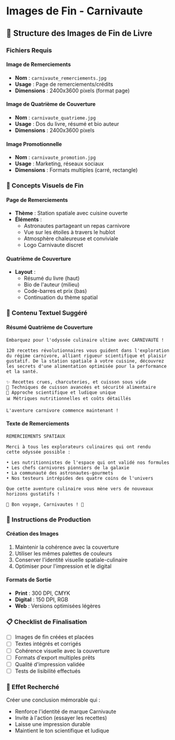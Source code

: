 # Images de Fin - Carnivaute

## 📖 Structure des Images de Fin de Livre

### Fichiers Requis

#### Image de Remerciements
- **Nom** : `carnivaute_remerciements.jpg`
- **Usage** : Page de remerciements/crédits
- **Dimensions** : 2400x3600 pixels (format page)

#### Image de Quatrième de Couverture
- **Nom** : `carnivaute_quatrieme.jpg`
- **Usage** : Dos du livre, résumé et bio auteur
- **Dimensions** : 2400x3600 pixels

#### Image Promotionnelle
- **Nom** : `carnivaute_promotion.jpg`
- **Usage** : Marketing, réseaux sociaux
- **Dimensions** : Formats multiples (carré, rectangle)

### 🎨 Concepts Visuels de Fin

#### Page de Remerciements
- **Thème** : Station spatiale avec cuisine ouverte
- **Éléments** :
  - Astronautes partageant un repas carnivore
  - Vue sur les étoiles à travers le hublot
  - Atmosphère chaleureuse et conviviale
  - Logo Carnivaute discret

#### Quatrième de Couverture
- **Layout** :
  - Résumé du livre (haut)
  - Bio de l'auteur (milieu)  
  - Code-barres et prix (bas)
  - Continuation du thème spatial

### 📝 Contenu Textuel Suggéré

#### Résumé Quatrième de Couverture
```
Embarquez pour l'odyssée culinaire ultime avec CARNIVAUTE !

120 recettes révolutionnaires vous guident dans l'exploration 
du régime carnivore, alliant rigueur scientifique et plaisir 
gustatif. De la station spatiale à votre cuisine, découvrez 
les secrets d'une alimentation optimisée pour la performance 
et la santé.

✨ Recettes crues, charcuteries, et cuisson sous vide
🥩 Techniques de cuisson avancées et sécurité alimentaire  
🚀 Approche scientifique et ludique unique
📊 Métriques nutritionnelles et coûts détaillés

L'aventure carnivore commence maintenant !
```

#### Texte de Remerciements
```
REMERCIEMENTS SPATIAUX

Merci à tous les explorateurs culinaires qui ont rendu 
cette odyssée possible :

• Les nutritionnistes de l'espace qui ont validé nos formules
• Les chefs carnivores pionniers de la galaxie  
• La communauté des astronautes-gourmets
• Nos testeurs intrépides des quatre coins de l'univers

Que cette aventure culinaire vous mène vers de nouveaux 
horizons gustatifs !

🚀 Bon voyage, Carnivautes ! 🥩
```

### 🔧 Instructions de Production

#### Création des Images
1. Maintenir la cohérence avec la couverture
2. Utiliser les mêmes palettes de couleurs
3. Conserver l'identité visuelle spatiale-culinaire
4. Optimiser pour l'impression et le digital

#### Formats de Sortie
- **Print** : 300 DPI, CMYK
- **Digital** : 150 DPI, RGB  
- **Web** : Versions optimisées légères

### 📋 Checklist de Finalisation

- [ ] Images de fin créées et placées
- [ ] Textes intégrés et corrigés
- [ ] Cohérence visuelle avec la couverture
- [ ] Formats d'export multiples prêts
- [ ] Qualité d'impression validée
- [ ] Tests de lisibilité effectués

### 🌟 Effet Recherché

Créer une conclusion mémorable qui :
- Renforce l'identité de marque Carnivaute
- Invite à l'action (essayer les recettes)
- Laisse une impression durable
- Maintient le ton scientifique et ludique